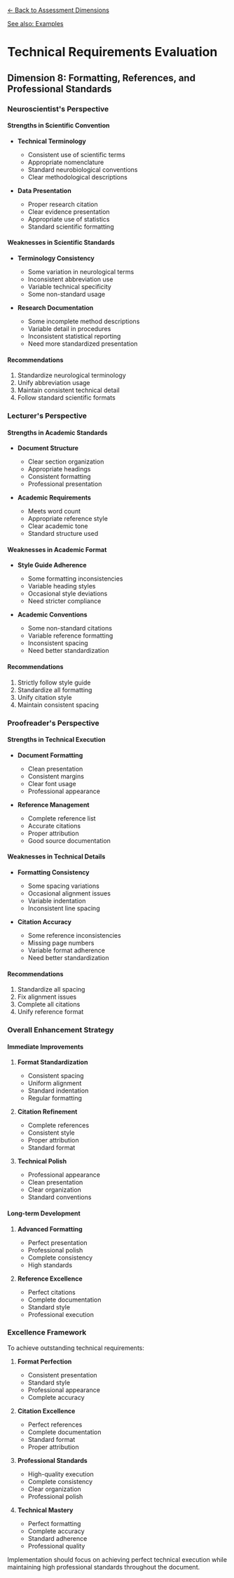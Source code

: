 [← Back to Assessment Dimensions](0-assessment-dimensions.md)

[See also: Examples](8-technical-requirements-examples.md)

# Technical Requirements Evaluation 
## Dimension 8: Formatting, References, and Professional Standards

### Neuroscientist's Perspective

#### Strengths in Scientific Convention
- **Technical Terminology**
  - Consistent use of scientific terms
  - Appropriate nomenclature
  - Standard neurobiological conventions
  - Clear methodological descriptions

- **Data Presentation**
  - Proper research citation
  - Clear evidence presentation
  - Appropriate use of statistics
  - Standard scientific formatting

#### Weaknesses in Scientific Standards
- **Terminology Consistency**
  - Some variation in neurological terms
  - Inconsistent abbreviation use
  - Variable technical specificity
  - Some non-standard usage

- **Research Documentation**
  - Some incomplete method descriptions
  - Variable detail in procedures
  - Inconsistent statistical reporting
  - Need more standardized presentation

#### Recommendations
1. Standardize neurological terminology
2. Unify abbreviation usage
3. Maintain consistent technical detail
4. Follow standard scientific formats

### Lecturer's Perspective

#### Strengths in Academic Standards
- **Document Structure**
  - Clear section organization
  - Appropriate headings
  - Consistent formatting
  - Professional presentation

- **Academic Requirements**
  - Meets word count
  - Appropriate reference style
  - Clear academic tone
  - Standard structure used

#### Weaknesses in Academic Format
- **Style Guide Adherence**
  - Some formatting inconsistencies
  - Variable heading styles
  - Occasional style deviations
  - Need stricter compliance

- **Academic Conventions**
  - Some non-standard citations
  - Variable reference formatting
  - Inconsistent spacing
  - Need better standardization

#### Recommendations
1. Strictly follow style guide
2. Standardize all formatting
3. Unify citation style
4. Maintain consistent spacing

### Proofreader's Perspective

#### Strengths in Technical Execution
- **Document Formatting**
  - Clean presentation
  - Consistent margins
  - Clear font usage
  - Professional appearance

- **Reference Management**
  - Complete reference list
  - Accurate citations
  - Proper attribution
  - Good source documentation

#### Weaknesses in Technical Details
- **Formatting Consistency**
  - Some spacing variations
  - Occasional alignment issues
  - Variable indentation
  - Inconsistent line spacing

- **Citation Accuracy**
  - Some reference inconsistencies
  - Missing page numbers
  - Variable format adherence
  - Need better standardization

#### Recommendations
1. Standardize all spacing
2. Fix alignment issues
3. Complete all citations
4. Unify reference format

### Overall Enhancement Strategy

#### Immediate Improvements
1. **Format Standardization**
   - Consistent spacing
   - Uniform alignment
   - Standard indentation
   - Regular formatting

2. **Citation Refinement**
   - Complete references
   - Consistent style
   - Proper attribution
   - Standard format

3. **Technical Polish**
   - Professional appearance
   - Clean presentation
   - Clear organization
   - Standard conventions

#### Long-term Development
1. **Advanced Formatting**
   - Perfect presentation
   - Professional polish
   - Complete consistency
   - High standards

2. **Reference Excellence**
   - Perfect citations
   - Complete documentation
   - Standard style
   - Professional execution

### Excellence Framework

To achieve outstanding technical requirements:

1. **Format Perfection**
   - Consistent presentation
   - Standard style
   - Professional appearance
   - Complete accuracy

2. **Citation Excellence**
   - Perfect references
   - Complete documentation
   - Standard format
   - Proper attribution

3. **Professional Standards**
   - High-quality execution
   - Complete consistency
   - Clear organization
   - Professional polish

4. **Technical Mastery**
   - Perfect formatting
   - Complete accuracy
   - Standard adherence
   - Professional quality

Implementation should focus on achieving perfect technical execution while maintaining high professional standards throughout the document.
